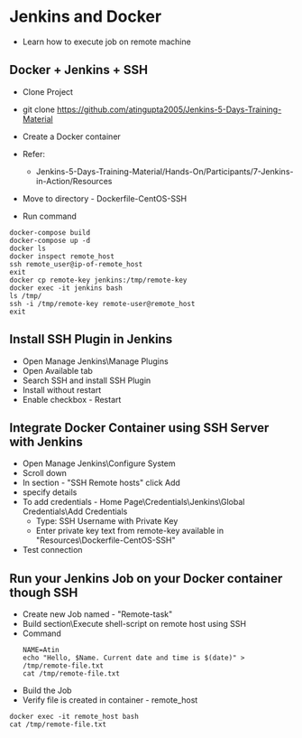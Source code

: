 # Jenkins and Docker
 - Learn how to execute job on remote machine

## Docker + Jenkins + SSH
 - Clone Project
  - git clone https://github.com/atingupta2005/Jenkins-5-Days-Training-Material

 - Create a Docker container
  - Refer:
    - Jenkins-5-Days-Training-Material/Hands-On/Participants/7-Jenkins-in-Action/Resources
  - Move to directory - Dockerfile-CentOS-SSH
  - Run command
```
docker-compose build
docker-compose up -d
docker ls
docker inspect remote_host
ssh remote_user@ip-of-remote_host
exit
docker cp remote-key jenkins:/tmp/remote-key
docker exec -it jenkins bash
ls /tmp/
ssh -i /tmp/remote-key remote-user@remote_host
exit
```

## Install SSH Plugin in Jenkins
 - Open Manage Jenkins\Manage Plugins
 - Open Available tab
 - Search SSH and install SSH Plugin
 - Install without restart
 - Enable checkbox - Restart

## Integrate Docker Container using SSH Server with Jenkins
 - Open Manage Jenkins\Configure System
 - Scroll down
 - In section - "SSH Remote hosts" click Add
 - specify details
  - To add credentials - Home Page\Credentials\Jenkins\Global Credentials\Add Credentials
    - Type: SSH Username with Private Key
    - Enter private key text from remote-key available in "Resources\Dockerfile-CentOS-SSH"
  - Test connection


## Run your Jenkins Job on your Docker container though SSH
- Create new Job named - "Remote-task"
- Build section\Execute shell-script on remote host using SSH
- Command
  ```
  NAME=Atin
  echo "Hello, $Name. Current date and time is $(date)" > /tmp/remote-file.txt
  cat /tmp/remote-file.txt
  ```
- Build the Job
- Verify file is created in container - remote_host
```
docker exec -it remote_host bash
cat /tmp/remote-file.txt
```
